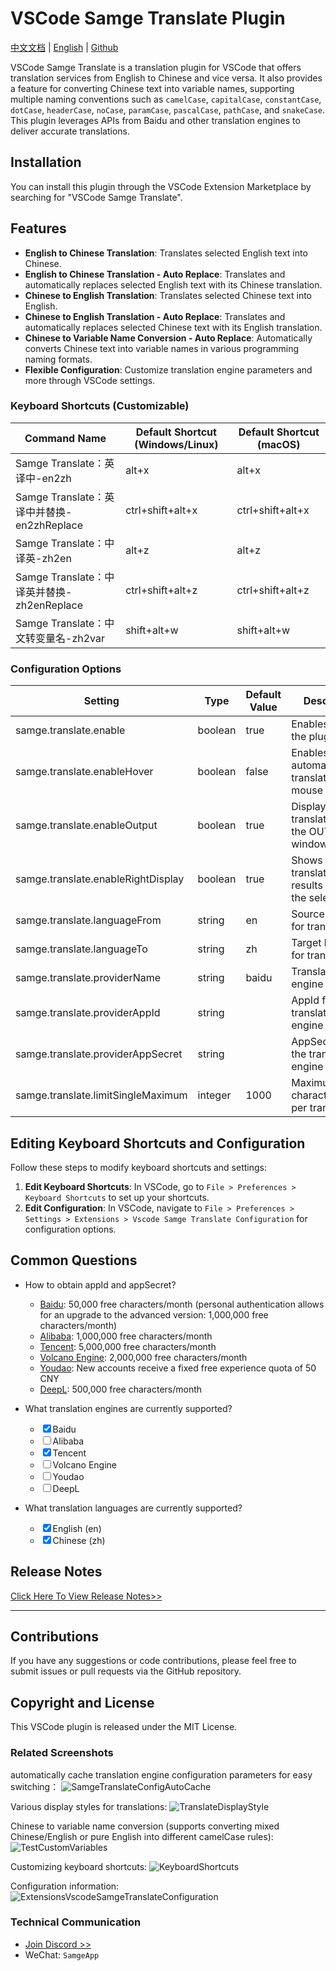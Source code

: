 # VSCode Samge Translate Plugin

[中文文档](README-zh.md) | [English](README.md) | [Github](https://github.com/Samge0/vscode-samge-translate) <br>

VSCode Samge Translate is a translation plugin for VSCode that offers translation services from English to Chinese and vice versa. It also provides a feature for converting Chinese text into variable names, supporting multiple naming conventions such as `camelCase`, `capitalCase`, `constantCase`, `dotCase`, `headerCase`, `noCase`, `paramCase`, `pascalCase`, `pathCase`, and `snakeCase`. This plugin leverages APIs from Baidu and other translation engines to deliver accurate translations.

## Installation

You can install this plugin through the VSCode Extension Marketplace by searching for "VSCode Samge Translate".

## Features

- **English to Chinese Translation**: Translates selected English text into Chinese.
- **English to Chinese Translation - Auto Replace**: Translates and automatically replaces selected English text with its Chinese translation.
- **Chinese to English Translation**: Translates selected Chinese text into English.
- **Chinese to English Translation - Auto Replace**: Translates and automatically replaces selected Chinese text with its English translation.
- **Chinese to Variable Name Conversion - Auto Replace**: Automatically converts Chinese text into variable names in various programming naming formats.
- **Flexible Configuration**: Customize translation engine parameters and more through VSCode settings.

### Keyboard Shortcuts (Customizable)

| Command Name | Default Shortcut (Windows/Linux) | Default Shortcut (macOS) |
| ------------ | ------------------------------- | ----------------------- |
| Samge Translate：英译中-en2zh | alt+x | alt+x |
| Samge Translate：英译中并替换-en2zhReplace | ctrl+shift+alt+x | ctrl+shift+alt+x |
| Samge Translate：中译英-zh2en | alt+z | alt+z |
| Samge Translate：中译英并替换-zh2enReplace | ctrl+shift+alt+z | ctrl+shift+alt+z |
| Samge Translate：中文转变量名-zh2var | shift+alt+w | shift+alt+w |

### Configuration Options

| Setting | Type | Default Value | Description |
| ------- | ---- | ------------- | ----------- |
| samge.translate.enable | boolean | true | Enables/Disables the plugin |
| samge.translate.enableHover | boolean | false | Enables automatic translation on mouse hover |
| samge.translate.enableOutput | boolean | true | Displays translations in the OUTPUT window |
| samge.translate.enableRightDisplay | boolean | true | Shows translation results next to the selected text |
| samge.translate.languageFrom | string | en | Source language for translation |
| samge.translate.languageTo | string | zh | Target language for translation |
| samge.translate.providerName | string | baidu | Translation engine provider |
| samge.translate.providerAppId | string |  | AppId for the translation engine |
| samge.translate.providerAppSecret | string |  | AppSecret for the translation engine |
| samge.translate.limitSingleMaximum | integer | 1000 | Maximum character limit per translation |

## Editing Keyboard Shortcuts and Configuration

Follow these steps to modify keyboard shortcuts and settings:

1. **Edit Keyboard Shortcuts**: In VSCode, go to `File > Preferences > Keyboard Shortcuts` to set up your shortcuts.
2. **Edit Configuration**: In VSCode, navigate to `File > Preferences > Settings > Extensions > Vscode Samge Translate Configuration` for configuration options.

## Common Questions

- How to obtain appId and appSecret?
    - [Baidu](https://api.fanyi.baidu.com/api/trans/product/prodinfo): 50,000 free characters/month (personal authentication allows for an upgrade to the advanced version: 1,000,000 free characters/month)
    - [Alibaba](https://www.aliyun.com/product/ai/base_alimt?source=5176.11533457&userCode=wsnup3vv): 1,000,000 free characters/month
    - [Tencent](https://cloud.tencent.com/document/product/551/35017?fromSource=gwzcw.1293314.1293314.1293314&cps_key=963fb04b6aae26f0014088af393dccf1): 5,000,000 free characters/month
    - [Volcano Engine](https://www.volcengine.com/docs/4640/68515): 2,000,000 free characters/month
    - [Youdao](https://ai.youdao.com/DOCSIRMA/html/trans/price/wbfy/index.html): New accounts receive a fixed free experience quota of 50 CNY
    - [DeepL](https://www.deepl.com/zh/pro#developer): 500,000 free characters/month

- What translation engines are currently supported?
    - <input type="checkbox" checked>Baidu</input>
    - <input type="checkbox">Alibaba</input>
    - <input type="checkbox" checked>Tencent</input>
    - <input type="checkbox">Volcano Engine</input>
    - <input type="checkbox">Youdao</input>
    - <input type="checkbox">DeepL</input>

- What translation languages are currently supported?
    - <input type="checkbox" checked>English (en)</input>
    - <input type="checkbox" checked>Chinese (zh)</input>

## Release Notes

[Click Here To View Release Notes>>](./CHANGELOG.md)

---

## Contributions

If you have any suggestions or code contributions, please feel free to submit issues or pull requests via the GitHub repository.

## Copyright and License

This VSCode plugin is released under the MIT License.

### Related Screenshots
automatically cache translation engine configuration parameters for easy switching：
![SamgeTranslateConfigAutoCache](./screenshot/SamgeTranslateConfigAutoCache.gif)

Various display styles for translations:
![TranslateDisplayStyle](./screenshot/TranslateDisplayStyle.png)

Chinese to variable name conversion (supports converting mixed Chinese/English or pure English into different camelCase rules):
![TestCustomVariables](./screenshot/TestCustomVariables.png)

Customizing keyboard shortcuts:
![KeyboardShortcuts](./screenshot/KeyboardShortcuts.png)

Configuration information:
![ExtensionsVscodeSamgeTranslateConfiguration](./screenshot/ExtensionsVscodeSamgeTranslateConfiguration.png)

### Technical Communication

- [Join Discord >>](https://discord.com/invite/eRuSqve8CE)
- WeChat: `SamgeApp`
